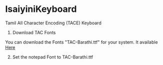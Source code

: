 # IsaiyiniKeyboard
Tamil All Character Encoding (TACE) Keyboard

1. Download TAC Fonts

You can download the Fonts "TAC-Barathi.ttf" for your system. It available [Here](https://github.com/ThaniThamizhAkarathiKalanjiyam/tam_ilakiyam/tree/master/Collections/Fonts)

2. Set the notepad Font to TAC-Barathi.ttf




